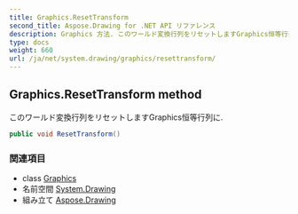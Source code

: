 ```yaml
---
title: Graphics.ResetTransform
second_title: Aspose.Drawing for .NET API リファレンス
description: Graphics 方法. このワールド変換行列をリセットしますGraphics恒等行列に.
type: docs
weight: 660
url: /ja/net/system.drawing/graphics/resettransform/
---
```

## Graphics.ResetTransform method

このワールド変換行列をリセットしますGraphics恒等行列に.

```csharp
public void ResetTransform()
```

### 関連項目

* class [Graphics](../)
* 名前空間 [System.Drawing](../../graphics/)
* 組み立て [Aspose.Drawing](../../../)


